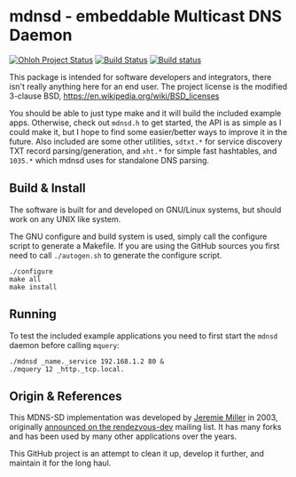 mdnsd - embeddable Multicast DNS Daemon
=======================================

[![Ohloh Project Status](https://www.ohloh.net/p/mdnsd_pro/widgets/project_thin_badge.gif)](https://www.ohloh.net/p/mdnsd_pro)
[![Build Status](https://travis-ci.org/Pro/mdnsd.png?branch=master)](https://travis-ci.org/Pro/mdnsd)
[![Build status](https://ci.appveyor.com/api/projects/status/gv4lros88uubrkwd?svg=true)](https://ci.appveyor.com/project/Pro/mdnsd)

This package is intended for software developers and integrators, there
isn't really anything here for an end user.  The project license is the
modified 3-clause BSD, https://en.wikipedia.org/wiki/BSD_licenses

You should be able to just type make and it will build the included
example apps.  Otherwise, check out `mdnsd.h` to get started, the API is
as simple as I could make it, but I hope to find some easier/better ways
to improve it in the future.  Also included are some other utilities,
`sdtxt.*` for service discovery TXT record parsing/generation, and
`xht.*` for simple fast hashtables, and `1035.*` which mdnsd uses for
standalone DNS parsing.


Build & Install
---------------

The software is built for and developed on GNU/Linux systems, but should
work on any UNIX like system.

The GNU configure and build system is used, simply call the configure
script to generate a Makefile.  If you are using the GitHub sources you
first need to call `./autogen.sh` to generate the configure script.

    ./configure
    make all
    make install


Running
-------

To test the included example applications you need to first start the
`mdnsd` daemon before calling `mquery`:

    ./mdnsd _name._service 192.168.1.2 80 &
    ./mquery 12 _http._tcp.local.


Origin & References
-------------------

This MDNS-SD implementation was developed by [Jeremie Miller][jeremie]
in 2003, originally [announced on the rendezvous-dev][announced] mailing
list.  It has many forks and has been used by many other applications
over the years.

This GitHub project is an attempt to clean it up, develop it further,
and maintain it for the long haul.


[jeremie]:       https://github.com/quartzjer
[announced]:     http://lists.apple.com/archives/rendezvous-dev/2003/Feb/msg00062.html
[Travis]:        https://travis-ci.org/troglobit/mdnsd
[Travis Status]: https://travis-ci.org/troglobit/mdnsd.png?branch=master
